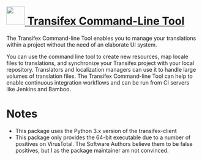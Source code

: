 # [<img src="https://cdn.jsdelivr.net/gh/chocolatey/chocolatey-coreteampackages@4c2d7c7377b05a3d0a2dd35cfc89ce0c77625051/icons/transifex-client.png" height="48" width="48" /> Transifex Command-Line Tool](https://chocolatey.org/packages/transifex-client)

The Transifex Command-line Tool enables you to manage your translations within a project without the need of an elaborate UI system.

You can use the command line tool to create new resources, map locale files to translations, and synchronize your Transifex project with your local repository. Translators and localization managers can use it to handle large volumes of translation files. The Transifex Command-line Tool can help to enable continuous integration workflows and can be run from CI servers like Jenkins and Bamboo.

# Notes
- This package uses the Python 3.x version of the transifex-client
- This package only provides the 64-bit executable due to a number of positives on VirusTotal.
  The Software Authors believe them to be false positives, but I as the package maintainer am not convinced.
